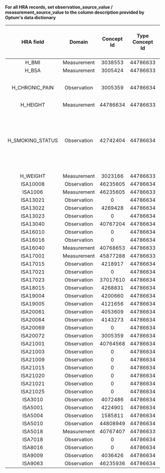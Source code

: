**For all HRA records, set observation_source_value / measurement_source_value to the column description provided by Optum's data dictionary**

**HRA field**|**Domain**|**Concept Id**|**Type Concept Id**|**Value as Number**|**Value as String / Value Source Value**|**Unit Concept Id**|**Unit Source Value**
:-----:|:-----:|:-----:|:-----:|:-----:|:-----:|:-----:|:-----:|
H_BMI|Measurement|3038553|44786633| H_BMI | H_BMI |9531 | NULL 
H_BSA|Measurement|3005424|44786633|H_BSA | H_BSA | 8617  |m2
H_CHRONIC_PAIN|Observation|3005359|44786634| NULL| 1 = Yes<br/>0 = No<br/>U = Unknown | 0|NULL
H_HEIGHT|Measurement|44786634|44786633| H_HEIGHT |H_HEIGHT| 9330| inches
H_SMOKING_STATUS|Observation|42742404|44786634| NULL |1 = Current user<br/>2 = Previous user<br/>3 = Never used<br/>U = Unknown|0|NULL
H_WEIGHT|Measurement|3023166|44786633|H_WEIGHT|H_WEIGHT|8739|lbs
ISA10008|Observation|46235605|44786634|NULL|ISA10008|0| NULL
ISA1006|Measurement|46235605|44786633|ISA1006|NULL|NULL|NULL
ISA13021|Observation|0|44786634|NULL|ISA13021|0| NULL
ISA13022|Observation |4269428|44786634|NULL|ISA13022|0|NULL 
ISA13023|Observation|0|44786634|NULL|ISA13021|0| NULL
ISA13040|Observation |40767204 |44786634 |NULL |ISA13040 |0|NULL
ISA16010|Observation|0|44786634|NULL|ISA13021|0| NULL
ISA16016|Observation|0|44786634|NULL|ISA13021|0| NULL
ISA16040|Measurement|40768653|44786633|NULL|ISA16040|0|NULL
ISA17001|Measurement|45877288|44786633|NULL|ISA17001|0|NULL
ISA17015|Observation |4218917|44786634|NULL|ISA17015|0|NULL
ISA17021|Observation|0|44786634|NULL|ISA13021|0| NULL
ISA17023|Observation|37017610|44786634|NULL|ISA17023|0|NULL
ISA18015|Observation|4268831|44786634|NULL|ISA18015|0|NULL
ISA19004|Observation|4200660|44786634|NULL|ISA19004|0|NULL
ISA19005|Observation|4121656|44786634|NULL|ISA19005|0|NULL
ISA20061|Observation|4053609|44786634|NULL|ISA20061|0|NULL
ISA20064|Observation|4143273|44786634|NULL|ISA20064|0|NULL
ISA20069|Observation|0|44786634|NULL|ISA20069|0|NULL
ISA20072|Observation|3005359|44786634|NULL|ISA20072|0|NULL
ISA21001|Observation|40764568|44786634|NULL|ISA21001|0|NULL
ISA21003|Observation|0|44786634|NULL|ISA21003|0|NULL
ISA21009|Observation|0|44786634|NULL|ISA21009|0|NULL
ISA21015|Observation|0|44786634|NULL|ISA21015|0|NULL
ISA21020|Observation|0|44786634|NULL|ISA21020|0|NULL
ISA21021|Observation|0|44786634|NULL|ISA21021|0|NULL
ISA21025|Observation|0|44786634|NULL|ISA21025|0|NULL
ISA3010|Observation|4072486|44786634|NULL|ISA3010|0|NULL
ISA5001|Observation|4224901|44786634|NULL|ISA5001|0|NULL
ISA5004|Observation|1585811|44786634|NULL|ISA5004|0|NULL
ISA5010|Observation|44808949|44786634|NULL|ISA5010|0|NULL
ISA5018|Measurement|40767407|44786633|NULL|ISA5018|0|NULL
ISA7018|Observation|0|44786634|NULL|ISA5010|0|NULL
ISA8016|Observation|0|44786634|NULL|ISA8016|0|NULL
ISA9009|Observation|4036426|44786634|NULL|ISA5010|0|NULL
ISA9063|Observation|46235936|44786634|NULL|ISA5010|0|NULL
